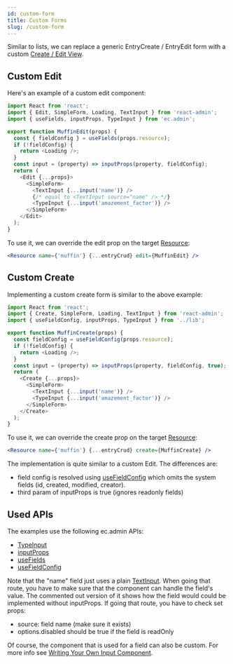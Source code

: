 ```yaml
---
id: custom-form
title: Custom Forms
slug: /custom-form
---
```


Similar to lists, we can replace a generic EntryCreate / EntryEdit form with a custom [Create / Edit View](https://marmelab.com/react-admin/CreateEdit.html).

## Custom Edit

Here's an example of a custom edit component:

```js
import React from 'react';
import { Edit, SimpleForm, Loading, TextInput } from 'react-admin';
import { useFields, inputProps, TypeInput } from 'ec.admin';

export function MuffinEdit(props) {
  const { fieldConfig } = useFields(props.resource);
  if (!fieldConfig) {
    return <Loading />;
  }
  const input = (property) => inputProps(property, fieldConfig);
  return (
    <Edit {...props}>
      <SimpleForm>
        <TextInput {...input('name')} />
        {/* equal to <TextInput source="name" /> */}
        <TypeInput {...input('amazement_factor')} />
      </SimpleForm>
    </Edit>
  );
}
```

To use it, we can override the edit prop on the target [Resource](https://marmelab.com/react-admin/Resource.html):

```jsx
<Resource name={'muffin'} {...entryCrud} edit={MuffinEdit} />
```

## Custom Create

Implementing a custom create form is similar to the above example:

```js
import React from 'react';
import { Create, SimpleForm, Loading, TextInput } from 'react-admin';
import { useFieldConfig, inputProps, TypeInput } from '../lib';

export function MuffinCreate(props) {
  const fieldConfig = useFieldConfig(props.resource);
  if (!fieldConfig) {
    return <Loading />;
  }
  const input = (property) => inputProps(property, fieldConfig, true);
  return (
    <Create {...props}>
      <SimpleForm>
        <TextInput {...input('name')} />
        <TypeInput {...input('amazement_factor')} />
      </SimpleForm>
    </Create>
  );
}
```

To use it, we can override the create prop on the target [Resource](https://marmelab.com/react-admin/Resource.html):

```jsx
<Resource name={'muffin'} {...entryCrud} create={MuffinCreate} />
```

The implementation is quite similar to a custom Edit. The differences are:

- field config is resolved using [useFieldConfig](./helpers#usefieldconfig) which omits the system fields (id, created, modified, creator).
- third param of inputProps is true (ignores readonly fields)

## Used APIs

The examples use the following ec.admin APIs:

- [TypeInput](./helpers#typeinput)
- [inputProps](./helpers#inputprops)
- [useFields](./helpers#usefields)
- [useFieldConfig](./helpers#usefieldconfig)

Note that the "name" field just uses a plain [TextInput](https://marmelab.com/react-admin/Inputs.html#textinput). When going that route, you have to make sure that the component can handle the field's value. The commented out version of it shows how the field would could be implemented without inputProps. If going that route, you have to check set props:

- source: field name (make sure it exists)
- options.disabled should be true if the field is readOnly

Of course, the component that is used for a field can also be custom. For more info see [Writing Your Own Input Component](https://marmelab.com/react-admin/Inputs.html#writing-your-own-input-component).
